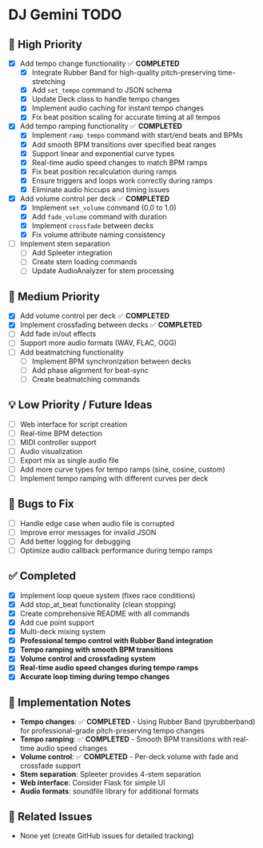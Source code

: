 # DJ Gemini TODO

## 🚀 High Priority
- [x] Add tempo change functionality ✅ **COMPLETED**
  - [x] Integrate Rubber Band for high-quality pitch-preserving time-stretching
  - [x] Add `set_tempo` command to JSON schema
  - [x] Update Deck class to handle tempo changes
  - [x] Implement audio caching for instant tempo changes
  - [x] Fix beat position scaling for accurate timing at all tempos
- [x] Add tempo ramping functionality ✅ **COMPLETED**
  - [x] Implement `ramp_tempo` command with start/end beats and BPMs
  - [x] Add smooth BPM transitions over specified beat ranges
  - [x] Support linear and exponential curve types
  - [x] Real-time audio speed changes to match BPM ramps
  - [x] Fix beat position recalculation during ramps
  - [x] Ensure triggers and loops work correctly during ramps
  - [x] Eliminate audio hiccups and timing issues
- [x] Add volume control per deck ✅ **COMPLETED**
  - [x] Implement `set_volume` command (0.0 to 1.0)
  - [x] Add `fade_volume` command with duration
  - [x] Implement `crossfade` between decks
  - [x] Fix volume attribute naming consistency
- [ ] Implement stem separation
  - [ ] Add Spleeter integration
  - [ ] Create stem loading commands
  - [ ] Update AudioAnalyzer for stem processing

## 🔧 Medium Priority
- [x] Add volume control per deck ✅ **COMPLETED**
- [x] Implement crossfading between decks ✅ **COMPLETED**
- [ ] Add fade in/out effects
- [ ] Support more audio formats (WAV, FLAC, OGG)
- [ ] Add beatmatching functionality
  - [ ] Implement BPM synchronization between decks
  - [ ] Add phase alignment for beat-sync
  - [ ] Create beatmatching commands

## 💡 Low Priority / Future Ideas
- [ ] Web interface for script creation
- [ ] Real-time BPM detection
- [ ] MIDI controller support
- [ ] Audio visualization
- [ ] Export mix as single audio file
- [ ] Add more curve types for tempo ramps (sine, cosine, custom)
- [ ] Implement tempo ramping with different curves per deck

## 🐛 Bugs to Fix
- [ ] Handle edge case when audio file is corrupted
- [ ] Improve error messages for invalid JSON
- [ ] Add better logging for debugging
- [ ] Optimize audio callback performance during tempo ramps

## ✅ Completed
- [x] Implement loop queue system (fixes race conditions)
- [x] Add stop_at_beat functionality (clean stopping)
- [x] Create comprehensive README with all commands
- [x] Add cue point support
- [x] Multi-deck mixing system
- [x] **Professional tempo control with Rubber Band integration**
- [x] **Tempo ramping with smooth BPM transitions**
- [x] **Volume control and crossfading system**
- [x] **Real-time audio speed changes during tempo ramps**
- [x] **Accurate loop timing during tempo changes**

## 📝 Implementation Notes
- **Tempo changes**: ✅ **COMPLETED** - Using Rubber Band (pyrubberband) for professional-grade pitch-preserving tempo changes
- **Tempo ramping**: ✅ **COMPLETED** - Smooth BPM transitions with real-time audio speed changes
- **Volume control**: ✅ **COMPLETED** - Per-deck volume with fade and crossfade support
- **Stem separation**: Spleeter provides 4-stem separation
- **Web interface**: Consider Flask for simple UI
- **Audio formats**: soundfile library for additional formats

## 🔗 Related Issues
- None yet (create GitHub issues for detailed tracking) 